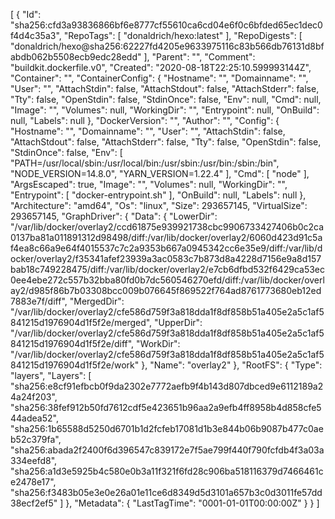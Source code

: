 [
  {
    "Id": "sha256:cfd3a93836866bf6e8777cf55610ca6cd04e6f0c6bfded65ec1dec0f4d4c35a3",
    "RepoTags": [
      "donaldrich/hexo:latest"
    ],
    "RepoDigests": [
      "donaldrich/hexo@sha256:62227fd4205e9633975116c83b566db76131d8bfabdb062b5508ecb9edc28edd"
    ],
    "Parent": "",
    "Comment": "buildkit.dockerfile.v0",
    "Created": "2020-08-18T22:25:10.599993144Z",
    "Container": "",
    "ContainerConfig": {
      "Hostname": "",
      "Domainname": "",
      "User": "",
      "AttachStdin": false,
      "AttachStdout": false,
      "AttachStderr": false,
      "Tty": false,
      "OpenStdin": false,
      "StdinOnce": false,
      "Env": null,
      "Cmd": null,
      "Image": "",
      "Volumes": null,
      "WorkingDir": "",
      "Entrypoint": null,
      "OnBuild": null,
      "Labels": null
    },
    "DockerVersion": "",
    "Author": "",
    "Config": {
      "Hostname": "",
      "Domainname": "",
      "User": "",
      "AttachStdin": false,
      "AttachStdout": false,
      "AttachStderr": false,
      "Tty": false,
      "OpenStdin": false,
      "StdinOnce": false,
      "Env": [
        "PATH=/usr/local/sbin:/usr/local/bin:/usr/sbin:/usr/bin:/sbin:/bin",
        "NODE_VERSION=14.8.0",
        "YARN_VERSION=1.22.4"
      ],
      "Cmd": [
        "node"
      ],
      "ArgsEscaped": true,
      "Image": "",
      "Volumes": null,
      "WorkingDir": "",
      "Entrypoint": [
        "docker-entrypoint.sh"
      ],
      "OnBuild": null,
      "Labels": null
    },
    "Architecture": "amd64",
    "Os": "linux",
    "Size": 293657145,
    "VirtualSize": 293657145,
    "GraphDriver": {
      "Data": {
        "LowerDir": "/var/lib/docker/overlay2/ccd61875e939921738cbc9906733427406b0c2ca0137ba81a011891312d98498/diff:/var/lib/docker/overlay2/6060d423d91c5af4ea8c66a9e64f4015537c7c2a9353b667a0945342cc6e35e9/diff:/var/lib/docker/overlay2/f35341afef23939a3ac0583c7b873d8a4228d7156e9a8d157bab18c749228475/diff:/var/lib/docker/overlay2/e7cb6dfbd532f6429ca53ec0ee4ebe272c557b32bba80fd0b7dc560546270efd/diff:/var/lib/docker/overlay2/d985f86b7b03308bcc009b076645f869522f764ad8761773680eb12ed7883e7f/diff",
        "MergedDir": "/var/lib/docker/overlay2/cfe586d759f3a818dda1f8df858b51a405e2a5c1af5841215d1976904d1f5f2e/merged",
        "UpperDir": "/var/lib/docker/overlay2/cfe586d759f3a818dda1f8df858b51a405e2a5c1af5841215d1976904d1f5f2e/diff",
        "WorkDir": "/var/lib/docker/overlay2/cfe586d759f3a818dda1f8df858b51a405e2a5c1af5841215d1976904d1f5f2e/work"
      },
      "Name": "overlay2"
    },
    "RootFS": {
      "Type": "layers",
      "Layers": [
        "sha256:e8cf91efbcb0f9da2302e7772aefb9f4b143d807dbced9e6112189a24a24f203",
        "sha256:38fef912b50fd7612cdf5e423651b96aa2a9efb4ff8958b4d858cfe544adea52",
        "sha256:1b65588d5250d6701b1d2fcfeb17081d1b3e844b06b9087b477c0aeb52c379fa",
        "sha256:abada2f2400f6d396547c839172e7f5ae799f440f790fcfdb4f3a03a334eefd8",
        "sha256:a1d3e5925b4c580e0b3a11f321f6fd28c906ba518116379d7466461ce2478e17",
        "sha256:f3483b05e3e0e26a01e11ce6d8349d5d3101a657b3c0d3011fe57dd38ecf2ef5"
      ]
    },
    "Metadata": {
      "LastTagTime": "0001-01-01T00:00:00Z"
    }
  }
]
